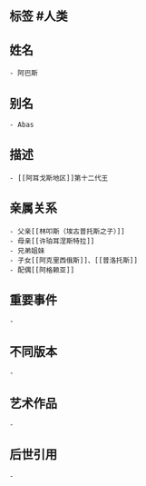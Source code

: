## 标签  #人类
## 姓名
	- 阿巴斯
## 别名
	- Abas
## 描述
	- [[阿耳戈斯地区]]第十二代王
## 亲属关系
	- 父亲[[林叩斯（埃古普托斯之子）]]
	- 母亲[[许珀耳涅斯特拉]]
	- 兄弟姐妹
	- 子女[[阿克里西俄斯]]、[[普洛托斯]]
	- 配偶[[阿格赖亚]]
## 重要事件
	-
## 不同版本
	-
## 艺术作品
	-
## 后世引用
	-
